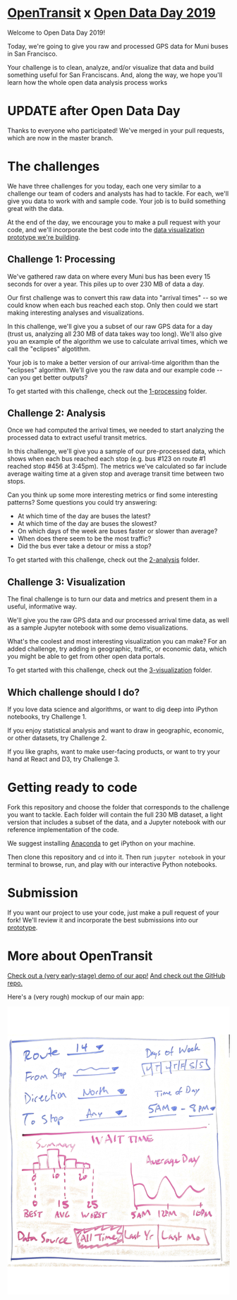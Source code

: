 # [OpenTransit](http://opentransit.city/) x [Open Data Day 2019](https://www.eventbrite.com/e/code-for-san-francisco-open-data-day-2019-tickets-56291530483)

Welcome to Open Data Day 2019!

Today, we're going to give you raw and processed GPS data for Muni buses
in San Francisco.

Your challenge is to clean, analyze, and/or visualize that data and build
something useful for San Franciscans. And, along the way, we hope you'll
learn how the whole open data analysis process works

# UPDATE after Open Data Day

Thanks to everyone who participated! We've merged in your pull requests, which are now in the master branch.

# The challenges

We have three challenges for you today, each one very similar to a challenge
our team of coders and analysts has had to tackle. For each, we'll give you
data to work with and sample code. Your job is to build something great
with the data.

At the end of the day, we encourage you to make a pull request with your code,
and we'll incorporate the best code into the [data visualization prototype we're building](https://github.com/trynmaps/metrics-mvp).

## Challenge 1: Processing

We've gathered raw data on where every Muni bus has been every 15 seconds for
over a year. This piles up to over 230 MB of data a day.

Our first challenge was to convert this raw data into "arrival
times" -- so we could know when each bus reached each stop. Only then
could we start making interesting analyses and visualizations.

In this challenge, we'll give you a subset of our raw GPS data for a day
(trust us, analyzing all 230 MB of data takes way too long).
We'll also give you an example of the algorithm we use to calculate arrival times,
which we call the "eclipses" algotithm.

Your job is to make a better version of our arrival-time algorithm than the
"eclipses" algorithm. We'll give you the raw data and our example code --
can you get better outputs?

To get started with this challenge, check out the [1-processing](1-processing) folder.

## Challenge 2: Analysis

Once we had computed the arrival times, we needed to start analyzing the
processed data to extract useful transit metrics.

In this challenge, we'll give you a sample of our pre-processed data, which shows
when each bus reached each stop (e.g. bus #123 on route #1 reached stop #456
at 3:45pm). The metrics we've calculated so far include average waiting time
at a given stop and average transit time between two stops.

Can you think up some more interesting metrics or find some interesting
patterns? Some questions you could try answering:

- At which time of the day are buses the latest?
- At which time of the day are buses the slowest?
- On which days of the week are buses faster or slower than average?
- When does there seem to be the most traffic?
- Did the bus ever take a detour or miss a stop?

To get started with this challenge, check out the [2-analysis](2-analysis) folder.

## Challenge 3: Visualization

The final challenge is to turn our data and metrics
and present them in a useful, informative way.

We'll give you the raw GPS data and our processed arrival time
data, as well as a sample Jupyter notebook with some demo
visualizations.

What's the coolest and most interesting visualization you can
make? For an added challenge, try adding in geographic, traffic,
or economic data, which you might be able to get from other
open data portals.

To get started with this challenge, check out the [3-visualization](3-visualization) folder.

## Which challenge should I do?

If you love data science and algorithms, or want to dig deep into iPython 
notebooks, try Challenge 1.

If you enjoy statistical analysis and want to draw in geographic, economic,
or other datasets, try Challenge 2.

If you like graphs, want to make user-facing products, or want to try your hand at React
and D3, try Challenge 3.

# Getting ready to code

Fork this repository and choose the folder that corresponds to the challenge you want
to tackle. Each folder will contain the full 230 MB dataset, a light version that
includes a subset of the data, and a Jupyter notebook with our reference implementation
of the code.

We suggest installing [Anaconda](https://www.anaconda.com/distribution/) to get iPython
on your machine.

Then clone this repository and `cd` into it. Then run `jupyter notebook` in your terminal
to browse, run, and play with our interactive Python notebooks.

# Submission

If you want our project to use your code, just make a pull request of your fork! We'll
review it and incorporate the best submissions into our
[prototype](https://github.com/trynmaps/metrics-mvp).

# More about OpenTransit

[Check out a (very early-stage) demo of our app!](https://opentransit.herokuapp.com/metrics)
[And check out the GitHub repo.](https://github.com/trynmaps/metrics-mvp)

Here's a (very rough) mockup of our main app:

![OpenTransit mockup](mockup.png)
